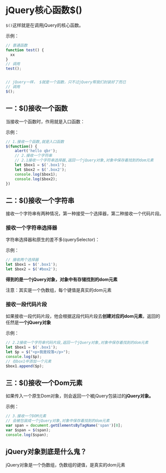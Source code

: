 # jQuery核心函数$()

`$()`这样就是在调用jQuery的核心函数。

示例：

```js
// 普通函数
function test() {
  xx
}
// 调用
test();


// jQuery一样， $就是一个函数，只不过jQuery帮我们封装好了而已
// 调用
$();
```



## 一：$()接收一个函数

当接收一个函数时，作用就是入口函数：

示例：

```js
// 1.接收一个函数,就是入口函数
$(function() {
    alert('hello qbr');
    // 2.接收一个字符串
    // 2.1接收一个字符串选择器,返回一个jQuery对象,对象中保存着找到的dom元素
    let $box1 = $('.box1');
    let $box2 = $('.box2');
    console.log($box1);
    console.log($box2);
})
```



## 二：$()接收一个字符串

接收一个字符串有两种情况，第一种接受一个选择器，第二种接收一个代码片段。



### 接收一个字符串选择器

字符串选择器和原生的差不多(querySelector)：

示例：

```js
// 接收两个选择器
let $box1 = $('.box1');
let $box2 = $('#box2');
```

**得到的是一个jQuery对象，对象中有存储找到的dom元素**

注意：其实是一个伪数组，每个键值是真实的dom元素





### 接收一段代码片段

如果接收一段代码片段，他会根据这段代码片段去**创建对应的dom元素**，返回的任然是**一个jQuery对象**

示例：

```js
// 2.2接收一个字符串代码片段,返回一个jQuery对象,对象中保存着找到的dom元素
let $box1 = $('.box1');
let $p = $("<p>我是段落</p>");
console.log($p);
// 在box1中添加一个元素
$box1.append($p);
```





## 三：$()接收一个Dom元素

如果传入一个原生Dom对象，则会返回一个被jQuery包装过的**jQuery对象。**

示例：

```js
// 3.接收一个DOM元素
// 会被包装成一个jQuery对象,对象中保存着找到的dom元素
var span = document.getElementsByTagName('span')[0];
var $span = $(span);
console.log($span);
```





## jQuery对象到底是什么鬼？

jQuery对象是一个伪数组，伪数组的键值，是真实的dom元素